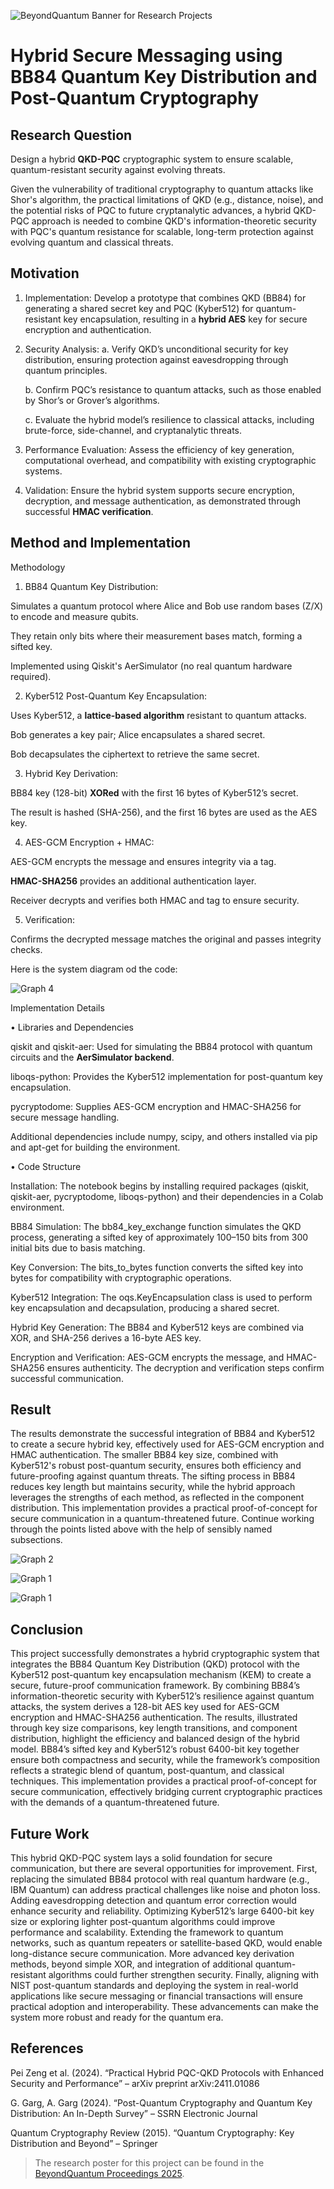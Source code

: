 
![BeyondQuantum Banner for Research Projects](../BeyondQuantum_Banner_Research_Projects_2025.png)

# Hybrid Secure Messaging using BB84 Quantum Key Distribution and Post-Quantum Cryptography


## Research Question

Design a hybrid **QKD-PQC** cryptographic system to ensure scalable, quantum-resistant security against evolving threats.

Given the vulnerability of traditional cryptography to quantum attacks like Shor's algorithm, the practical limitations of QKD (e.g., distance, noise), and the potential risks of PQC to future cryptanalytic advances, a hybrid QKD-PQC approach is needed to combine QKD's information-theoretic security with PQC's quantum resistance for scalable, long-term protection against evolving quantum and classical threats.

## Motivation
1. Implementation: Develop a prototype that combines QKD (BB84) for generating a shared secret key and PQC (Kyber512) for quantum-resistant key encapsulation, resulting in a **hybrid AES** key for secure encryption and authentication.
2. Security Analysis:
   a. Verify QKD’s unconditional security for key distribution, ensuring protection against eavesdropping through quantum principles.
   
   b. Confirm PQC’s resistance to quantum attacks, such as those enabled by Shor’s or Grover’s algorithms.
   
   c. Evaluate the hybrid model’s resilience to classical attacks, including brute-force, side-channel, and cryptanalytic threats.
4. Performance Evaluation: Assess the efficiency of key generation, computational overhead, and compatibility with existing cryptographic systems.
5. Validation: Ensure the hybrid system supports secure encryption, decryption, and message authentication, as demonstrated through successful **HMAC verification**.


## Method and Implementation
Methodology


1. BB84 Quantum Key Distribution:
   
Simulates a quantum protocol where Alice and Bob use random bases (Z/X) to encode and measure qubits.

They retain only bits where their measurement bases match, forming a sifted key.

Implemented using Qiskit's AerSimulator (no real quantum hardware required).

2. Kyber512 Post-Quantum Key Encapsulation:
   
Uses Kyber512, a **lattice-based algorithm** resistant to quantum attacks.

Bob generates a key pair; Alice encapsulates a shared secret.

Bob decapsulates the ciphertext to retrieve the same secret.

3. Hybrid Key Derivation:
   
BB84 key (128-bit) **XORed** with the first 16 bytes of Kyber512’s secret.

The result is hashed (SHA-256), and the first 16 bytes are used as the AES key.

4. AES-GCM Encryption + HMAC:
   
AES-GCM encrypts the message and ensures integrity via a tag.

**HMAC-SHA256** provides an additional authentication layer.

Receiver decrypts and verifies both HMAC and tag to ensure security.

5. Verification:

Confirms the decrypted message matches the original and passes integrity checks.

Here is the system diagram od the code:

![Graph 4](https://github.com/ThinkingBeyond/BeyondQuantum-2025/blob/main/Disha%20Patel/system_diagram.png)

Implementation Details


• Libraries and Dependencies

qiskit and qiskit-aer: Used for simulating the BB84 protocol with quantum circuits and the **AerSimulator backend**.

liboqs-python: Provides the Kyber512 implementation for post-quantum key encapsulation.

pycryptodome: Supplies AES-GCM encryption and HMAC-SHA256 for secure message handling.

Additional dependencies include numpy, scipy, and others installed via pip and apt-get for building the environment.

• Code Structure

Installation: The notebook begins by installing required packages (qiskit, qiskit-aer, pycryptodome, liboqs-python) and their dependencies in a Colab environment.

BB84 Simulation: The bb84_key_exchange function simulates the QKD process, generating a sifted key of approximately 100–150 bits from 300 initial bits due to basis matching.

Key Conversion: The bits_to_bytes function converts the sifted key into bytes for compatibility with cryptographic operations.

Kyber512 Integration: The oqs.KeyEncapsulation class is used to perform key encapsulation and decapsulation, producing a shared secret.

Hybrid Key Generation: The BB84 and Kyber512 keys are combined via XOR, and SHA-256 derives a 16-byte AES key.

Encryption and Verification: AES-GCM encrypts the message, and HMAC-SHA256 ensures authenticity. The decryption and verification steps confirm successful communication.
  	

## Result

The results demonstrate the successful integration of BB84 and Kyber512 to create a secure hybrid key, effectively used for AES-GCM encryption and HMAC authentication. The smaller BB84 key size, combined with Kyber512's robust post-quantum security, ensures both efficiency and future-proofing against quantum threats. The sifting process in BB84 reduces key length but maintains security, while the hybrid approach leverages the strengths of each method, as reflected in the component distribution. This implementation provides a practical proof-of-concept for secure communication in a quantum-threatened future.
Continue working through the points listed above with the help of sensibly named subsections. 


![Graph 2](https://github.com/ThinkingBeyond/BeyondQuantum-2025/blob/main/Disha%20Patel/graphs/security_analysis.png)

![Graph 1](https://github.com/ThinkingBeyond/BeyondQuantum-2025/blob/main/Disha%20Patel/graphs/key_length.png)

![Graph 1](https://github.com/ThinkingBeyond/BeyondQuantum-2025/blob/main/Disha%20Patel/graphs/framework.png)

## Conclusion

This project successfully demonstrates a hybrid cryptographic system that integrates the BB84 Quantum Key Distribution (QKD) protocol with the Kyber512 post-quantum key encapsulation mechanism (KEM) to create a secure, future-proof communication framework. By combining BB84’s information-theoretic security with Kyber512’s resilience against quantum attacks, the system derives a 128-bit AES key used for AES-GCM encryption and HMAC-SHA256 authentication. The results, illustrated through key size comparisons, key length transitions, and component distribution, highlight the efficiency and balanced design of the hybrid model. BB84’s sifted key and Kyber512’s robust 6400-bit key together ensure both compactness and security, while the framework’s composition reflects a strategic blend of quantum, post-quantum, and classical techniques. This implementation provides a practical proof-of-concept for secure communication, effectively bridging current cryptographic practices with the demands of a quantum-threatened future.

## Future Work

This hybrid QKD-PQC system lays a solid foundation for secure communication, but there are several opportunities for improvement. First, replacing the simulated BB84 protocol with real quantum hardware (e.g., IBM Quantum) can address practical challenges like noise and photon loss. Adding eavesdropping detection and quantum error correction would enhance security and reliability. Optimizing Kyber512’s large 6400-bit key size or exploring lighter post-quantum algorithms  could improve performance and scalability. Extending the framework to quantum networks, such as quantum repeaters or satellite-based QKD, would enable long-distance secure communication. More advanced key derivation methods, beyond simple XOR, and integration of additional quantum-resistant algorithms could further strengthen security. Finally, aligning with NIST post-quantum standards and deploying the system in real-world applications like secure messaging or financial transactions will ensure practical adoption and interoperability. These advancements can make the system more robust and ready for the quantum era.

## References

Pei Zeng et al. (2024). “Practical Hybrid PQC-QKD Protocols with Enhanced Security and Performance” – arXiv preprint arXiv:2411.01086

G. Garg, A. Garg (2024). “Post-Quantum Cryptography and Quantum Key Distribution: An In-Depth Survey” – SSRN Electronic Journal

Quantum Cryptography Review (2015). “Quantum Cryptography: Key Distribution and Beyond” – Springer


> The research poster for this project can be found in the [BeyondQuantum Proceedings 2025](https://thinkingbeyond.education/beyondquantum_proceedings_2025/).

